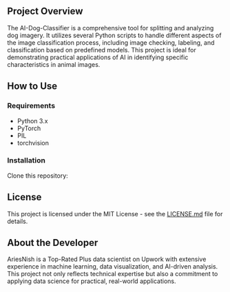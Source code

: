## Project Overview

The AI-Dog-Classifier is a comprehensive tool for splitting and analyzing dog imagery. It utilizes several Python scripts to handle different aspects of the image classification process, including image checking, labeling, and classification based on predefined models. This project is ideal for demonstrating practical applications of AI in identifying specific characteristics in animal images.

## How to Use

### Requirements
- Python 3.x
- PyTorch
- PIL
- torchvision

### Installation
Clone this repository:

## License
This project is licensed under the MIT License - see the [LICENSE.md](LICENSE.md) file for details.

## About the Developer
AriesNish is a Top-Rated Plus data scientist on Upwork with extensive experience in machine learning, data visualization, and AI-driven analysis. This project not only reflects technical expertise but also a commitment to applying data science for practical, real-world applications.

